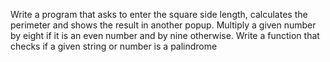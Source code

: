 Write a program that asks to enter the square side length, calculates the perimeter and shows the result in another popup.
Multiply a given number by eight if it is an even number and by nine otherwise.
Write a function that checks if a given string or number is a palindrome
